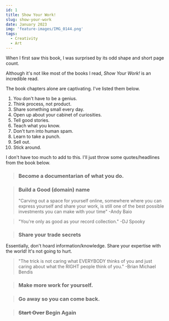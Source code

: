 ```yaml
---
id: 1
title: Show Your Work!
slug: show-your-work
date: January 2023
img: 'feature-images/IMG_0144.png'
tags:
  - Creativity
  - Art
---
```


When I first saw this book, I was surprised by its odd shape and short page count.

Although it's not like most of the books I read, *Show Your Work!* is an incredible read.

<!--more-->

The book chapters alone are captivating. I've listed them below.
1. You don't have to be a genius.
1. Think process, not product.
1. Share something small every day.
1. Open up about your cabinet of curiosities.
1. Tell good stories.
1. Teach what you know.
1. Don't turn into human spam.
1. Learn to take a punch.
1. Sell out.
1. Stick around.

I don't have too much to add to this. I'll just throw some quotes/headlines from the book below.

> ### Become a documentarian of what you do.

> ### Build a Good (domain) name
> "Carving out a space for yourself online, somewhere where you can express yourself and share your work, is still one of the best possible investments you can make with your time"
> -Andy Baio

> "You're only as good as your record collection."
> -DJ Spooky

> ### Share your trade secrets
Essentially, don't hoard information/knowledge. Share your expertise with the world! It's not going to hurt.

> "The trick is not caring what EVERYBODY thinks of you and just caring about what the RIGHT people think of you."
> -Brian Michael Bendis

> ### Make more work for yourself.

> ### Go away so you can come back.

> ### ~~Start Over~~ Begin Again

